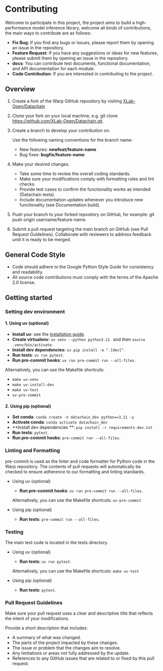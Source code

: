 # Contributing
Welcome to participate in this project, the project aims to build a high-performance model inference library, welcome all kinds of contributions, the main ways to contribute are as follows:

- **Fix Bug**: If you find any bugs or issues, please report them by opening an issue in the repository.
- **Feature Request**: If you have any suggestions or ideas for new features, please submit them by opening an issue in the repository.
- **docs**: You can contribute test documents, functional documentation, and API documentation for each module.
- **Code Contribution**: If you are interested in contributing to the project.

## Overview
1. Create a fork of the Warp GitHub repository by visiting [XLab-Open/Datachain](https://github.com/XLab-Open/Datachain)

2. Clone your fork on your local machine, e.g. git clone https://github.com/XLab-Open/Datachain.git.

3. Create a branch to develop your contribution on.

    Use the following naming conventions for the branch name:
    - New features: **newfeat/feature-name**
    - Bug fixes: **bugfix/feature-name**

4. Make your desired changes.
    - Take some time to review the overall coding standards.
    - Make sure your modifications comply with formatting rules and lint checks.
    - Provide test cases to confirm the functionality works as intended (Datachain tests).
    - Include documentation updates whenever you introduce new functionality (see Documentation build).

5. Push your branch to your forked repository on GitHub, for example: git push origin username/feature-name.

6. Submit a pull request targeting the main branch on GitHub (see Pull Request Guidelines). Collaborate with reviewers to address feedback until it is ready to be merged.


## General Code Style
- Code should adhere to the Google Python Style Guide for consistency and readability.
- All source code contributions must comply with the terms of the Apache 2.0 license.


## Getting started
### Setting dev environment
#### 1. Using uv (optional)
- **Install uv**: see the [installation guide](https://docs.astral.sh/uv/getting-started/installation/).
- **Create virtualenv**: `uv venv --python python3.11 ` and then `source .venv/bin/activate`.
- **Install dev dependencies**: `uv pip install -e ".[dev]"`.
- **Run tests**: `uv run pytest`.
- **Run pre-commit hooks**: `uv run pre-commit run --all-files`.

Alternatively, you can use the Makefile shortcuts:
- `make uv-venv`
- `make uv-install-dev`
- `make uv-test`
- `uv-pre-commit`

#### 2. Using pip (optional)
- **Set conda**: `conda create -n datachain_dev python==3.11 -y`
- **Activate conda**: `conda activate datachain_dev `
- **Install dev dependencies **: `pip install -r requirements-dev.txt `
- **Run tests**: `pytest`.
- **Run pre-commit hooks**: `pre-commit run --all-files`.

### Linting and Formatting
pre-commit is used as the linter and code formatter for Python code in the Warp repository. The contents of pull requests will automatically be checked to ensure adherence to our formatting and linting standards.

- Using uv (optional)
    - **Run pre-commit hooks**: `uv run pre-commit run --all-files`.

    Alternatively, you can use the Makefile shortcuts: `uv-pre-commit`

- Using pip (optional)
    - **Run tests**: `pre-commit run --all-files`.

### Testing
The main test code is located in the tests directory.
- Using uv (optional)
    - **Run tests**: `uv run pytest`.

    Alternatively, you can use the Makefile shortcuts: `make uv-test`

- Using pip (optional)
    - **Run tests**: `pytest`.

### Pull Request Guidelines
Make sure your pull request uses a clear and descriptive title that reflects the intent of your modifications.

Provide a short description that includes:
- A summary of what was changed.
- The parts of the project impacted by these changes.
- The issue or problem that the changes aim to resolve.
- Any limitations or areas not fully addressed by the update.
- References to any GitHub issues that are related to or fixed by this pull request.

